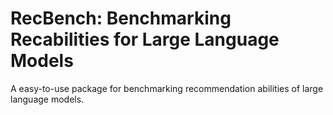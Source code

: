 # RecBench: Benchmarking Recabilities for Large Language Models

A easy-to-use package for benchmarking recommendation abilities of large language models.